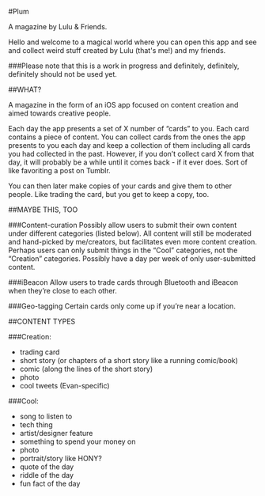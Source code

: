 #Plum

A magazine by Lulu & Friends.

Hello and welcome to a magical world where you can open this app and see and collect weird stuff created by Lulu (that's me!) and my friends.

###Please note that this is a work in progress and definitely, definitely, definitely should not be used yet.

##WHAT?

A magazine in the form of an iOS app focused on content creation and aimed towards creative people.

Each day the app presents a set of X number of “cards” to you. Each card contains a piece of content. You can collect cards from the ones the app presents to you each day and keep a collection of them including all cards you had collected in the past. However, if you don’t collect card X from that day, it will probably be a while until it comes back - if it ever does. Sort of like favoriting a post on Tumblr. 

You can then later make copies of your cards and give them to other people. Like trading the card, but you get to keep a copy, too.

##MAYBE THIS, TOO

###Content-curation
Possibly allow users to submit their own content under different categories (listed below). All content will still be moderated and hand-picked by me/creators, but facilitates even more content creation. Perhaps users can only submit things in the “Cool” categories, not the “Creation” categories. Possibly have a day per week of only user-submitted content.

###iBeacon
Allow users to trade cards through Bluetooth and iBeacon when they’re close to each other.

###Geo-tagging
Certain cards only come up if you’re near a location.


##CONTENT TYPES

###Creation:
   * trading card
   * short story (or chapters of a short story like a running comic/book)
   * comic (along the lines of the short story)
   * photo
   * cool tweets (Evan-specific)

###Cool:
   * song to listen to
   * tech thing
   * artist/designer feature
   * something to spend your money on
   * photo
   * portrait/story like HONY?
   * quote of the day
   * riddle of the day
   * fun fact of the day